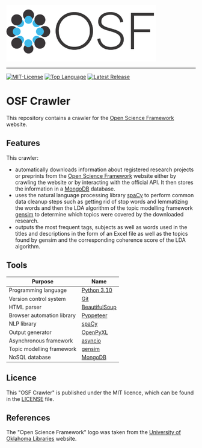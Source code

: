 <img src=resources/osf_logo.png alt="OSF Crawler Logo" width="399" height="150">

--------------------------------------------------------------------------------
[![MIT-License](https://img.shields.io/github/license/johanneshagspiel/osf-crawler)](LICENSE)
[![Top Language](https://img.shields.io/github/languages/top/johanneshagspiel/osf-crawler)](https://github.com/johanneshagspiel/osf-crawler)
[![Latest Release](https://img.shields.io/github/v/release/johanneshagspiel/osf-crawler)](https://github.com/johanneshagspiel/osf-crawler/releases/)

# OSF Crawler

This repository contains a crawler for the [Open Science Framework](https://osf.io/) website.

## Features

This crawler:
- automatically downloads information about registered research projects or preprints from the [Open Science Framework](https://osf.io/) website either by crawling the website or by interacting with the official API. It then stores the information in a [MongoDB](https://www.mongodb.com/) database.
- uses the natural language processing library [spaCy](https://spacy.io/) to perform common data cleanup steps such as getting rid of stop words and lemmatizing the words and then the LDA algorithm of the topic modelling framework [gensim](https://radimrehurek.com/gensim/) to determine which topics were covered by the downloaded research.
- outputs the most frequent tags, subjects as well as words used in the titles and descriptions in the form of an Excel file as well as the topics found by gensim and the corresponding coherence score of the LDA algorithm.

## Tools

| Purpose                    | Name                                                                    |
|----------------------------|-------------------------------------------------------------------------|
| Programming language       | [Python 3.10](https://www.python.org/)                                  |
| Version control system     | [Git](https://git-scm.com/)                                             |
| HTML parser                | [BeautifulSoup](https://www.crummy.com/software/BeautifulSoup/bs4/doc/) |
| Browser automation library | [Pyppeteer](https://miyakogi.github.io/pyppeteer/)                      |
| NLP library                | [spaCy](https://spacy.io/)                                              |
| Output generator           | [OpenPyXL](https://openpyxl.readthedocs.io/en/stable/)                  |
| Asynchronous framework     | [asyncio](https://docs.python.org/3/library/asyncio.html)               |
| Topic modelling framework  | [gensim](https://radimrehurek.com/gensim/)                              |
| NoSQL database             | [MongoDB](https://www.mongodb.com/)                              |

## Licence

This "OSF Crawler" is published under the MIT licence, which can be found in the [LICENSE](LICENSE) file.

## References

The "Open Science Framework" logo was taken from the [University of Oklahoma Libraries](https://libraries.ou.edu/sites/default/files/osf_black.png) website.
